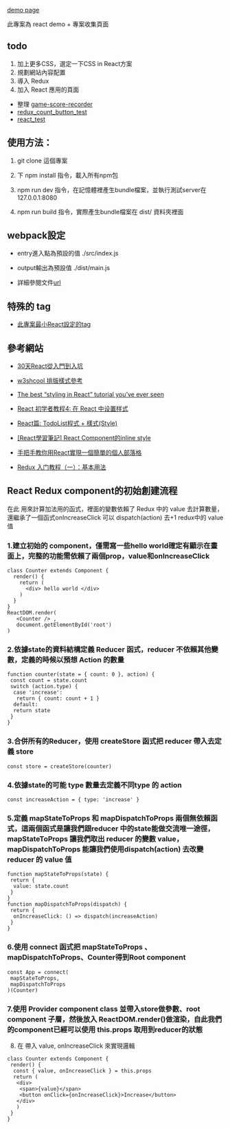 [demo page](https://nicehorse06.github.io/demo-collections/dist/index.html)

此專案為 react demo + 專案收集頁面

## todo

1. 加上更多CSS，選定一下CSS in React方案
2. 規劃網站內容配置
3. 導入 Redux 
4. 加入 React 應用的頁面

* 整理 [game-score-recorder](https://github.com/nicehorse06/game-score-recorder)
* [redux_count_button_test](https://github.com/nicehorse06/redux_count_button_test)
* [react_test](https://github.com/nicehorse06/react_test)

## 使用方法：

1. git clone 這個專案

2. 下 npm install 指令，載入所有npm包

3. npm run dev 指令，在記憶體裡產生bundle檔案，並執行測試server在 127.0.0.1:8080

4. npm run build 指令，實際產生bundle檔案在 dist/ 資料夾裡面

## webpack設定

* entry進入點為預設的值 ./src/index.js

* output輸出為預設值 ./dist/main.js

* 詳細參閱文件[url](https://webpack.js.org/concepts/)

## 特殊的 tag

* [此專案最小React設定的tag](https://github.com/nicehorse06/demo-collections/tree/v0.0.1)

## 參考網站
* [30天React從入門到入坑](https://ithelp.ithome.com.tw/users/20107317/ironman/1261)

* [w3shcool 排版樣式參考](https://www.w3schools.com/css/css_templates.asp)

* [The best “styling in React” tutorial you’ve ever seen](https://blog.logrocket.com/the-best-styling-in-react-tutorial-youve-ever-seen-676f1284b945)

* [React 初学者教程4: 在 React 中设置样式](https://www.w3cplus.com/react/styling-in-react.html)

* [React篇: TodoList程式 + 樣式(Style)](https://github.com/eyesofkids/ironman2017/tree/master/day19_todolist_style/)

* [[React學習筆記] React Component的inline style](https://andy6804tw.github.io/2018/02/02/styling-react-components/)

* [手把手教你用React實現一個簡單的個人部落格](https://codertw.com/%E8%BB%9F%E9%AB%94%E9%96%8B%E7%99%BC%E5%B7%A5%E5%85%B7/26994/)

* [Redux 入门教程（一）：基本用法](https://medium.com/@nicehorse06/react-redux-component%E7%9A%84%E5%88%9D%E5%A7%8B%E5%89%B5%E5%BB%BA%E6%B5%81%E7%A8%8B-1796e0e97e42)

## React Redux component的初始創建流程

在此<Counter /> 用來計算加法用的函式，裡面的變數依賴了 Redux 中的 value 去計算數量，還繼承了一個函式onIncreaseClick 可以 dispatch(action) 去+1 redux中的 value值

### 1.建立初始的<Counter /> component，僅需寫一些hello world確定有顯示在畫面上，完整的功能需依賴了兩個prop，value和onIncreaseClick
```
class Counter extends Component {
  render() {
    return (
      <div> hello world </div>
    )
  }
}
ReactDOM.render(
   <Counter /> ,
   document.getElementById('root')
)
```
### 2.依據state的資料結構定義 Reducer 函式，reducer 不依賴其他變數，定義的時候以預想 Action 的數量
```
function counter(state = { count: 0 }, action) {
 const count = state.count
 switch (action.type) {
  case 'increase':
   return { count: count + 1 }
  default:
  return state
 }
}
```

### 3.合併所有的Reducer，使用 createStore 函式把 reducer 帶入去定義 store
`const store = createStore(counter)`

### 4.依據state的可能 type 數量去定義不同type 的 action
`const increaseAction = { type: 'increase' }`
### 5.定義 mapStateToProps 和 mapDispatchToProps 兩個無依賴函式，這兩個函式是讓我們跟reducer 中的state能做交流唯一途徑，mapStateToProps 讓我們取出 reducer 的變數 value，mapDispatchToProps 能讓我們使用dispatch(action) 去改變 reducer 的 value 值
```
function mapStateToProps(state) {
 return {
  value: state.count
 }
}
function mapDispatchToProps(dispatch) {
 return {
  onIncreaseClick: () => dispatch(increaseAction)
 }
}
```
### 6.使用 connect 函式把 mapStateToProps 、mapDispatchToProps、Counter得到Root component <App />
```
const App = connect(
 mapStateToProps,
 mapDispatchToProps
)(Counter)
```
### 7.使用 Provider component class 並帶入store做參數、root component <App />子層，然後放入 ReactDOM.render()做渲染，自此我們的component已經可以使用 this.props 取用到reducer的狀態
8. 在 <Counter /> 帶入 value, onIncreaseClick 來實現邏輯
```
class Counter extends Component {
 render() {
  const { value, onIncreaseClick } = this.props
  return (
   <div>
    <span>{value}</span>
    <button onClick={onIncreaseClick}>Increase</button>
   </div>
   )
 }
}
```
